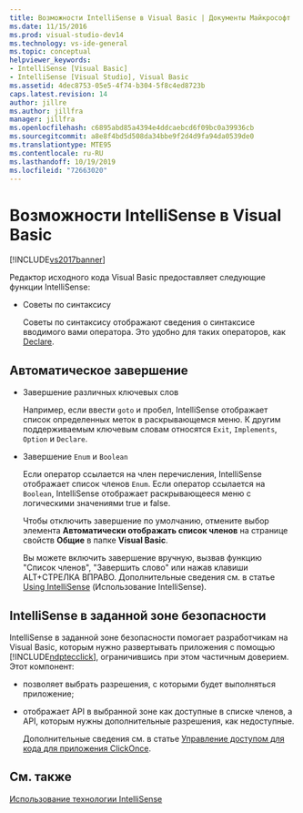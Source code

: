 ```yaml
---
title: Возможности IntelliSense в Visual Basic | Документы Майкрософт
ms.date: 11/15/2016
ms.prod: visual-studio-dev14
ms.technology: vs-ide-general
ms.topic: conceptual
helpviewer_keywords:
- IntelliSense [Visual Basic]
- IntelliSense [Visual Studio], Visual Basic
ms.assetid: 4dec8753-05e5-4f74-b304-5f8c4ed8723b
caps.latest.revision: 14
author: jillre
ms.author: jillfra
manager: jillfra
ms.openlocfilehash: c6895abd85a4394e4ddcaebcd6f09bc0a39936cb
ms.sourcegitcommit: a8e8f4bd5d508da34bbe9f2d4d9fa94da0539de0
ms.translationtype: MTE95
ms.contentlocale: ru-RU
ms.lasthandoff: 10/19/2019
ms.locfileid: "72663020"
---
```

# <a name="visual-basic-specific-intellisense"></a>Возможности IntelliSense в Visual Basic
[!INCLUDE[vs2017banner](../includes/vs2017banner.md)]

Редактор исходного кода Visual Basic предоставляет следующие функции IntelliSense:

- Советы по синтаксису

     Советы по синтаксису отображают сведения о синтаксисе вводимого вами оператора. Это удобно для таких операторов, как [Declare](https://msdn.microsoft.com/library/d3f21fb0-b804-4c99-97ed-583b23894cf1).

## <a name="automatic-completion"></a>Автоматическое завершение

- Завершение различных ключевых слов

   Например, если ввести `goto` и пробел, IntelliSense отображает список определенных меток в раскрывающемся меню. К другим поддерживаемым ключевым словам относятся `Exit`, `Implements`, `Option` и `Declare`.

- Завершение `Enum` и `Boolean`

   Если оператор ссылается на член перечисления, IntelliSense отображает список членов `Enum`. Если оператор ссылается на `Boolean`, IntelliSense отображает раскрывающееся меню с логическими значениями true и false.

  Чтобы отключить завершение по умолчанию, отмените выбор элемента **Автоматически отображать список членов** на странице свойств **Общие** в папке **Visual Basic**.

  Вы можете включить завершение вручную, вызвав функцию "Список членов", "Завершить слово" или нажав клавиши ALT+СТРЕЛКА ВПРАВО. Дополнительные сведения см. в статье [Using IntelliSense](../ide/using-intellisense.md) (Использование IntelliSense).

## <a name="intellisense-in-zone"></a>IntelliSense в заданной зоне безопасности
 IntelliSense в заданной зоне безопасности помогает разработчикам на Visual Basic, которым нужно развертывать приложения с помощью [!INCLUDE[ndptecclick](../includes/ndptecclick-md.md)], ограничившись при этом частичным доверием. Этот компонент:

- позволяет выбрать разрешения, с которыми будет выполняться приложение;

- отображает API в выбранной зоне как доступные в списке членов, а API, которым нужны дополнительные разрешения, как недоступные.

  Дополнительные сведения см. в статье [Управление доступом для кода для приложения ClickOnce](../deployment/code-access-security-for-clickonce-applications.md).

## <a name="see-also"></a>См. также
 [Использование технологии IntelliSense](../ide/using-intellisense.md)

